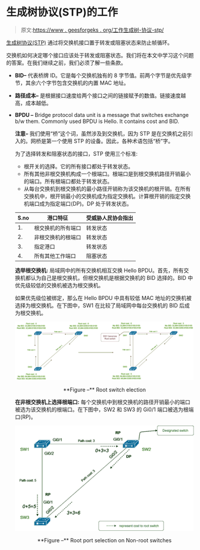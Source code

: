 # 生成树协议(STP)的工作

> 原文:[https://www . geesforgeks . org/工作生成树-协议-stp/](https://www.geeksforgeeks.org/working-of-spanning-tree-protocol-stp/)

[生成树协议(STP)](https://www.geeksforgeeks.org/introduction-of-spanning-tree-protocol-stp/) 通过将交换机接口置于转发或阻塞状态来防止帧循环。

交换机如何决定哪个接口应该处于转发或阻塞状态。我们将在本文中学习这个问题的答案。在我们继续之前，我们必须了解一些条款。

*   **BID–**
    代表桥牌 ID。它是每个交换机独有的 8 字节值。前两个字节是优先级字节，其余六个字节包含交换机的内置 MAC 地址。
*   **路径成本–**
    是根据接口速度给两个接口之间的链接赋予的数值。链接速度越高，成本越低。

*   **BPDU –**
    Bridge protocol data unit is a message that switches exchange b/w them. Commonly used BPDU is Hello. It contains cost and BID.

    **注意–**
    我们使用“桥”这个词，虽然涉及到交换机，因为 STP 是在交换机之前引入的。网桥是第一个使用 STP 的设备。因此，各种术语包括“桥”字。

    为了选择转发和阻塞状态的接口，STP 使用三个标准:

    *   根开关的选择。它的所有接口都处于转发状态。
    *   所有其他非根交换机构成一个根端口。根端口是到根交换机路径开销最小的端口。所有根端口都处于转发状态。
    *   从每台交换机到根交换机的最小路径开销称为该交换机的根开销。在所有交换机中，根开销最小的交换机成为指定交换机。计算根开销的指定交换机端口成为指定端口(DP)。DP 处于转发状态。

    <center>

    | S.no | 港口特征 | 受威胁人民协会指出 |
    | --- | --- | --- |
    | 1. | 根交换机的所有端口 | 转发状态 |
    | 2. | 非根交换机的根端口 | 转发状态 |
    | 3. | 指定港口 | 转发状态 |
    | 4. | 所有其他工作端口 | 阻塞状态 |

    </center>

    **选举根交换机:**
    局域网中的所有交换机相互交换 Hello BPDU。首先，所有交换机都认为自己是根交换机，但根交换机是根据交换机的 BID 选择的。BID 中优先级较低的交换机被选为根交换机。

    如果优先级位被绑定，那么在 Hello BPDU 中具有较低 MAC 地址的交换机被选择为根交换机。在下图中，SW1 在比较了局域网中每台交换机的 BID 后成为根交换机。

    ![](img/e0065919bce1b68eaac3c1ff1527a9b1.png)

    <center>**Figure –** Root switch election</center>

    **在非根交换机上选择根端口:**
    每个交换机中到根交换机的路径开销最小的端口被选为该交换机的根端口。在下图中，SW2 和 SW3 的 Gi0/1 端口被选为根端口(RP)。

    ![](img/d4a523c4995f1de2bbff318abff5933e.png)

    <center>**Figure –** Root port selection on Non-root switches</center>
